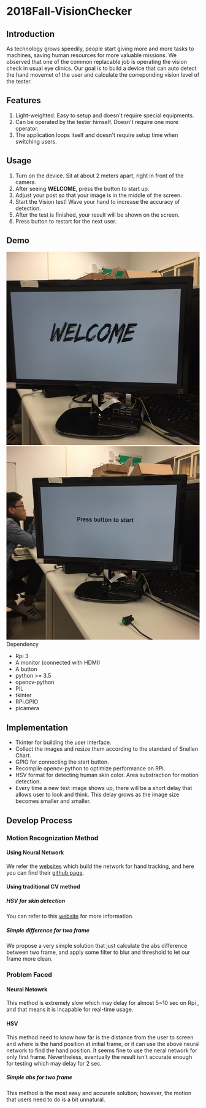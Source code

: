 # 2018Fall-VisionChecker

## Introduction

As technology grows speedily, people start giving more and more tasks to machines, saving human resources for more valuable missions. We observed that one of the common replacable job is operating the vision check in usual eye clinics. Our goal is to build a device that can auto detect the hand movemet of the user and calculate the correponding vision level of the tester.

## Features
1. Light-weighted. Easy to setup and doesn't require special equipments.
2. Can be operated by the tester himself. Doesn't require one more operator.
3. The application loops itself and doesn't require setup time when switching users.

## Usage
1. Turn on the device. Sit at about 2 meters apart, right in front of the camera.
2. After seeing **WELCOME**, press the button to start up.
3. Adjust your post so that your image is in the middle of the screen.
4. Start the Vision test! Wave your hand to increase the accuracy of detection.
5. After the test is finished, your result will be shown on the screen.
6. Press button to restart for the next user.

## Demo
<img src=image/welcome.jpg alt="welcome">
<img src=image/start.jpg alt="start>

## Dependency
* Rpi 3
* A monitor (connected with HDMI)
* A button
* python >= 3.5
* opencv-python
* PIL
* tkinter
* RPi.GPIO
* picamera

## Implementation
* Tkinter for building the user interface.
* Collect the images and resize them according to the standard of Snellen Chart. 
* GPIO for connecting the start button.
* Recompile opencv-python to optimize performance on RPi.
* HSV format for detecting human skin color. Area substraction for motion detection.
* Every time a new test image shows up, there will be a short delay that allows user to look and think. This delay grows as the image size becomes smaller and smaller.


## Develop Process 

### Motion Recognization Method

#### Using Neural Network
We refer the [websites](https://towardsdatascience.com/how-to-build-a-real-time-hand-detector-using-neural-networks-ssd-on-tensorflow-d6bac0e4b2ce) which build the network for hand tracking, and here you can find their [github page](https://github.com/victordibia/handtracking).

#### Using traditional CV method

##### HSV for skin detection

You can refer to this [website](https://www.pyimagesearch.com/2014/08/18/skin-detection-step-step-example-using-python-opencv/) for  more information.

##### Simple difference for two frame

We propose a very simple solution that just calculate the abs difference between two frame, and apply some filter to blur and threshold to let our frame more clean.

### Problem Faced
#### Neural Netowrk

This method is extremely slow which may delay for almost 5~10 sec on Rpi , and that means it is incapable for real-time usage.

#### HSV

This method need to know how far is the distance from the user to screen and where is the hand position at initial frame, or it can use the above neural network to find the hand position. It seems fine to use the neral network for only first frame. Nevertheless, eventually the result isn't accurate enough for testing which may delay for 2 sec.

##### Simple abs for two frame

This method is the most easy and accurate solution; however, the motion that users need to do is a bit unnatural. 